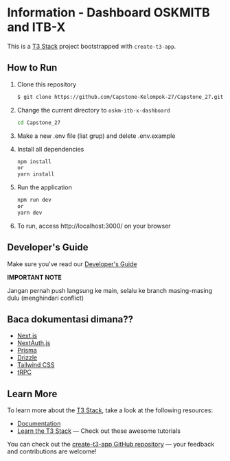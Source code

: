 # Information - Dashboard OSKMITB and ITB-X

This is a [T3 Stack](https://create.t3.gg/) project bootstrapped with `create-t3-app`.

## How to Run

1. Clone this repository

   ```sh
   $ git clone https://github.com/Capstone-Kelompok-27/Capstone_27.git
   ```

2. Change the current directory to `oskm-itb-x-dashboard`

   ```sh
   cd Capstone_27
   ```

3. Make a new .env file (liat grup) and delete .env.example

4. Install all dependencies

   ```sh
   npm install
   or
   yarn install

   ```

5. Run the application

   ```sh
   npm run dev
   or
   yarn dev

   ```

6. To run, access http://localhost:3000/ on your browser

## Developer's Guide

Make sure you've read our [Developer's Guide](https://docs.google.com/document/d/1Z9kZX9aKYuF3BiBwWGX8HSOKbfkxe5301L8mARdUzRg/edit)

**IMPORTANT NOTE**

Jangan pernah push langsung ke main, selalu ke branch masing-masing dulu (menghindari conflict)


## Baca dokumentasi dimana??

- [Next.js](https://nextjs.org)
- [NextAuth.js](https://next-auth.js.org)
- [Prisma](https://prisma.io)
- [Drizzle](https://orm.drizzle.team)
- [Tailwind CSS](https://tailwindcss.com)
- [tRPC](https://trpc.io)

## Learn More

To learn more about the [T3 Stack](https://create.t3.gg/), take a look at the following resources:

- [Documentation](https://create.t3.gg/)
- [Learn the T3 Stack](https://create.t3.gg/en/faq#what-learning-resources-are-currently-available) — Check out these awesome tutorials

You can check out the [create-t3-app GitHub repository](https://github.com/t3-oss/create-t3-app) — your feedback and contributions are welcome!
